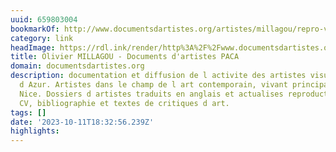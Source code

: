 ```yaml
---
uuid: 659803004
bookmarkOf: http://www.documentsdartistes.org/artistes/millagou/repro-video.html
category: link
headImage: https://rdl.ink/render/http%3A%2F%2Fwww.documentsdartistes.org%2Fartistes%2Fmillagou%2Frepro-video.html
title: Olivier MILLAGOU - Documents d'artistes PACA
domain: documentsdartistes.org
description: documentation et diffusion de l activite des artistes visuels de Provence-Alpes-Cotes
  d Azur. Artistes dans le champ de l art contemporain, vivant principalement a Marseille
  Nice. Dossiers d artistes traduits en anglais et actualises reproductions d'oeuvres,
  CV, bibliographie et textes de critiques d art.
tags: []
date: '2023-10-11T18:32:56.239Z'
highlights:
---
```



